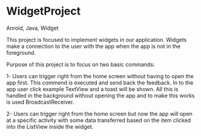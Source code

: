 # WidgetProject
Anroid, Java, Widget


This project is focused to implement widgets in our application. Widgets make a connection to the user with the app when the app is not in the foreground.

Purpose of this project is to focus on two basic commands:

1- Users can trigger right from the home screen without having to open the app first. This commend is executed and send back the feedback.
In to the app user click example TextView and a toast will be shown. All this is handled in the background without opening the app and to make this works is used BroadcastReceiver.

2- Users can trigger right from the home screen but now the app will open at a specific activity with some data transferred based on the item clicked into the ListView inside the widget.
